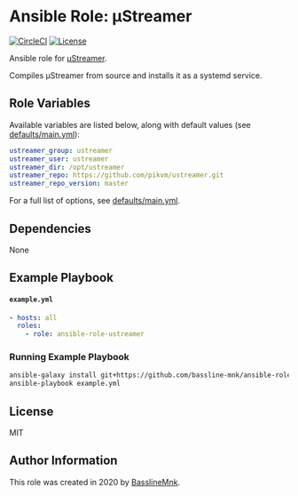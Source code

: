 # Ansible Role: µStreamer

[![CircleCI](https://circleci.com/gh/bassline-mnk/ansible-role-ustreamer.svg?style=svg)](https://circleci.com/gh/bassline-mnk/ansible-role-ustreamer) [![License](http://img.shields.io/:license-mit-blue.svg?style=flat-square)](LICENSE)

Ansible role for [µStreamer](https://github.com/pikvm/ustreamer).

Compiles µStreamer from source and installs it as a systemd service.

## Role Variables

Available variables are listed below, along with default values (see [defaults/main.yml](defaults/main.yml)):

```yaml
ustreamer_group: ustreamer
ustreamer_user: ustreamer
ustreamer_dir: /opt/ustreamer
ustreamer_repo: https://github.com/pikvm/ustreamer.git
ustreamer_repo_version: master
```

For a full list of options, see [defaults/main.yml](https://github.com/bassline-mnk/ansible-role-ustreamer/blob/master/defaults/main.yml).

## Dependencies

None

## Example Playbook

#### `example.yml`

```yaml
- hosts: all
  roles:
    - role: ansible-role-ustreamer
```

### Running Example Playbook

```bash
ansible-galaxy install git+https://github.com/bassline-mnk/ansible-role-ustreamer.git
ansible-playbook example.yml
```

## License

MIT

## Author Information

This role was created in 2020 by [BasslineMnk](https://basslinemnkkvm.com).
